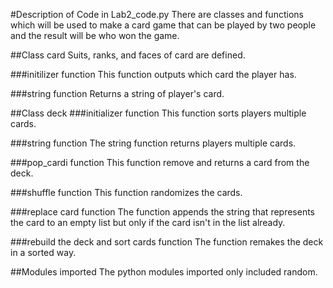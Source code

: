 #Description of Code in Lab2_code.py
There are classes and functions which will be used to make a card game that can be played by two people and the result will be who won the game.

##Class card
Suits, ranks, and faces of card are defined.

###initilizer function
This function outputs which card the player has.

###string function
Returns a string of player's card.

##Class deck
###initializer function
This function sorts players multiple cards.

###string function
The string function returns players multiple cards.

###pop_cardi function
This function remove and returns a card from the deck.

###shuffle function
This function randomizes the cards.

###replace card function
The function appends the string that represents the card to an empty list but only if the card isn't in the list already.

###rebuild the deck and sort cards function
The function remakes the deck in a sorted way.

##Modules imported
The python modules imported only included random.
